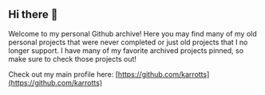 ## Hi there 👋
Welcome to my personal Github archive! Here you may find many of my old personal projects that were never completed or just old projects that I no longer support.
I have many of my favorite archived projects pinned, so make sure to check those projects out!

Check out my main profile here: [https://github.com/karrotts](https://github.com/karrotts)
